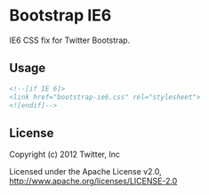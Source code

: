 
Bootstrap IE6
===

IE6 CSS fix for Twitter Bootstrap.

## Usage

```html
<!--[if IE 6]>
<link href="bootstrap-ie6.css" rel="stylesheet">
<![endif]-->
```

## License

Copyright (c) 2012 Twitter, Inc

Licensed under the Apache License v2.0, http://www.apache.org/licenses/LICENSE-2.0
